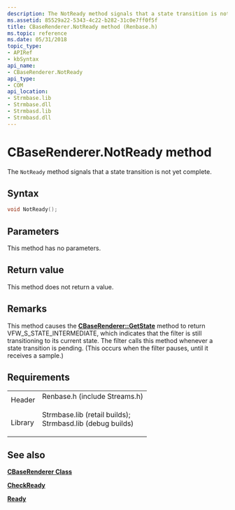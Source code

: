 ```yaml
---
description: The NotReady method signals that a state transition is not yet complete.
ms.assetid: 85529a22-5343-4c22-b282-31c0e7ff0f5f
title: CBaseRenderer.NotReady method (Renbase.h)
ms.topic: reference
ms.date: 05/31/2018
topic_type: 
- APIRef
- kbSyntax
api_name: 
- CBaseRenderer.NotReady
api_type: 
- COM
api_location: 
- Strmbase.lib
- Strmbase.dll
- Strmbasd.lib
- Strmbasd.dll
---
```


# CBaseRenderer.NotReady method

The `NotReady` method signals that a state transition is not yet complete.

## Syntax


```C++
void NotReady();
```



## Parameters

This method has no parameters.

## Return value

This method does not return a value.

## Remarks

This method causes the [**CBaseRenderer::GetState**](cbaserenderer-getstate.md) method to return VFW\_S\_STATE\_INTERMEDIATE, which indicates that the filter is still transitioning to its current state. The filter calls this method whenever a state transition is pending. (This occurs when the filter pauses, until it receives a sample.)

## Requirements



|                    |                                                                                                                                                                                            |
|--------------------|--------------------------------------------------------------------------------------------------------------------------------------------------------------------------------------------|
| Header<br/>  | <dl> <dt>Renbase.h (include Streams.h)</dt> </dl>                                                                                   |
| Library<br/> | <dl> <dt>Strmbase.lib (retail builds); </dt> <dt>Strmbasd.lib (debug builds)</dt> </dl> |



## See also

<dl> <dt>

[**CBaseRenderer Class**](cbaserenderer.md)
</dt> <dt>

[**CheckReady**](cbaserenderer-checkready.md)
</dt> <dt>

[**Ready**](cbaserenderer-ready.md)
</dt> </dl>

 

 




